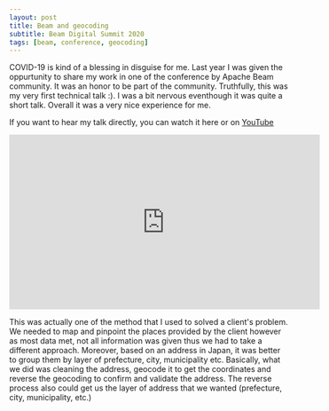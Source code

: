 ```yaml
---
layout: post
title: Beam and geocoding
subtitle: Beam Digital Summit 2020
tags: [beam, conference, geocoding]
---
```


COVID-19 is kind of a blessing in disguise for me. Last year I was given the oppurtunity to share my work in one of the conference by Apache Beam community.
It was an honor to be part of the community. Truthfully, this was my very first technical talk :). I was a bit nervous eventhough it was quite a short talk. Overall it was a very nice experience for me.

If you want to hear my talk directly, you can watch it here or on [YouTube](https://youtu.be/aM323pLIYcM)

<iframe width="560" height="315" src="https://www.youtube.com/embed/aM323pLIYcM" title="YouTube video player" frameborder="0" allow="accelerometer; autoplay; clipboard-write; encrypted-media; gyroscope; picture-in-picture" allowfullscreen></iframe>

This was actually one of the method that I used to solved a client's problem. We needed to map and pinpoint the places provided by the client however as most data met, not all information was given thus we had to take a different approach. Moreover, based on an address in Japan, it was better to group them by layer of prefecture, city, municipality etc. Basically, what we did was cleaning the address, geocode it to get the coordinates and reverse the geocoding to confirm and validate the address. The reverse process also could get us the layer of address that we wanted (prefecture, city, municipality, etc.)
